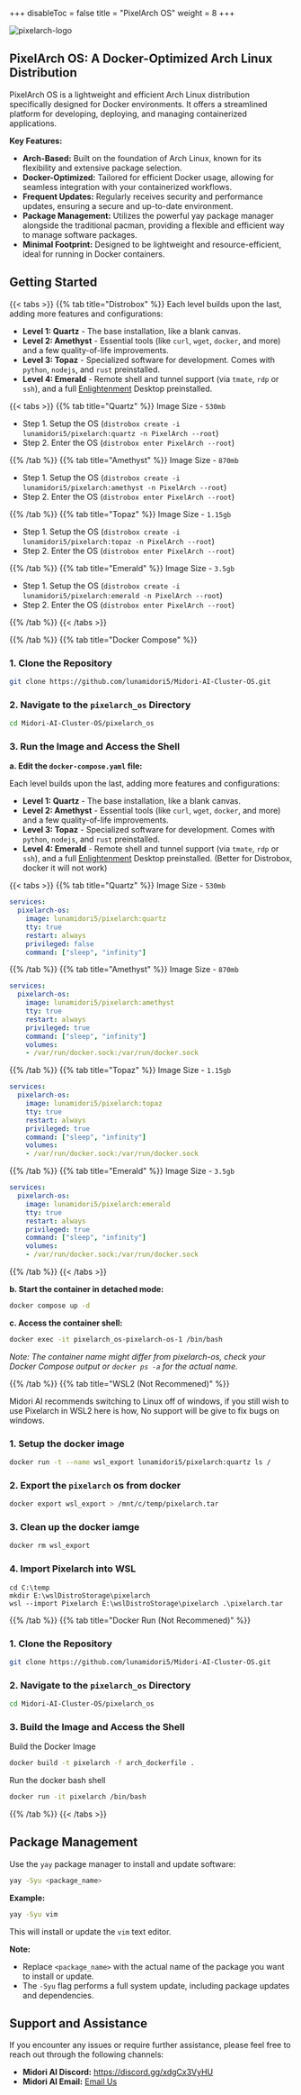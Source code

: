 +++
disableToc = false
title = "PixelArch OS"
weight = 8
+++

![pixelarch-logo](https://tea-cup.midori-ai.xyz/download/pixalarch-banner.png)

## PixelArch OS: A Docker-Optimized Arch Linux Distribution

PixelArch OS is a lightweight and efficient Arch Linux distribution specifically designed for Docker environments. It offers a streamlined platform for developing, deploying, and managing containerized applications.

**Key Features:**

- **Arch-Based:** Built on the foundation of Arch Linux, known for its flexibility and extensive package selection.
- **Docker-Optimized:** Tailored for efficient Docker usage, allowing for seamless integration with your containerized workflows.
- **Frequent Updates:** Regularly receives security and performance updates, ensuring a secure and up-to-date environment.
- **Package Management:** Utilizes the powerful yay package manager alongside the traditional pacman, providing a flexible and efficient way to manage software packages.
- **Minimal Footprint:** Designed to be lightweight and resource-efficient, ideal for running in Docker containers.

## Getting Started

{{< tabs >}}
{{% tab title="Distrobox" %}}
Each level builds upon the last, adding more features and configurations:

- **Level 1: Quartz** - The base installation, like a blank canvas.
- **Level 2: Amethyst** - Essential tools (like `curl`, `wget`, `docker`, and more) and a few quality-of-life improvements.
- **Level 3: Topaz** -  Specialized software for development. Comes with `python`, `nodejs`, and `rust` preinstalled.
- **Level 4: Emerald** - Remote shell and tunnel support (via `tmate`, `rdp` or `ssh`), and a full [Enlightenment](https://wiki.archlinux.org/title/Enlightenment) Desktop preinstalled.

{{< tabs >}}
{{% tab title="Quartz" %}}
Image Size - ``530mb``

- Step 1. Setup the OS (`distrobox create -i lunamidori5/pixelarch:quartz -n PixelArch --root`)
- Step 2. Enter the OS (`distrobox enter PixelArch --root`)


{{% /tab %}}
{{% tab title="Amethyst" %}}
Image Size - ``870mb``

- Step 1. Setup the OS (`distrobox create -i lunamidori5/pixelarch:amethyst -n PixelArch --root`)
- Step 2. Enter the OS (`distrobox enter PixelArch --root`)

{{% /tab %}}
{{% tab title="Topaz" %}}
Image Size - ``1.15gb``

- Step 1. Setup the OS (`distrobox create -i lunamidori5/pixelarch:topaz -n PixelArch --root`)
- Step 2. Enter the OS (`distrobox enter PixelArch --root`)

{{% /tab %}}
{{% tab title="Emerald" %}}
Image Size - ``3.5gb``

- Step 1. Setup the OS (`distrobox create -i lunamidori5/pixelarch:emerald -n PixelArch --root`)
- Step 2. Enter the OS (`distrobox enter PixelArch --root`)

{{% /tab %}}
{{< /tabs >}}


{{% /tab %}}
{{% tab title="Docker Compose" %}}
### 1. Clone the Repository

```bash
git clone https://github.com/lunamidori5/Midori-AI-Cluster-OS.git
```

### 2. Navigate to the `pixelarch_os` Directory

```bash
cd Midori-AI-Cluster-OS/pixelarch_os
```

### 3. Run the Image and Access the Shell

**a. Edit the `docker-compose.yaml` file:**

Each level builds upon the last, adding more features and configurations:

- **Level 1: Quartz** - The base installation, like a blank canvas.
- **Level 2: Amethyst** - Essential tools (like `curl`, `wget`, `docker`, and more) and a few quality-of-life improvements.
- **Level 3: Topaz** -  Specialized software for development. Comes with `python`, `nodejs`, and `rust` preinstalled.
- **Level 4: Emerald** - Remote shell and tunnel support (via `tmate`, `rdp` or `ssh`), and a full [Enlightenment](https://wiki.archlinux.org/title/Enlightenment) Desktop preinstalled. (Better for Distrobox, docker it will not work)

{{< tabs >}}
{{% tab title="Quartz" %}}
Image Size - ``530mb``

```yaml
services:
  pixelarch-os:
    image: lunamidori5/pixelarch:quartz
    tty: true
    restart: always
    privileged: false
    command: ["sleep", "infinity"]
```

{{% /tab %}}
{{% tab title="Amethyst" %}}
Image Size - ``870mb``

```yaml
services:
  pixelarch-os:
    image: lunamidori5/pixelarch:amethyst
    tty: true
    restart: always
    privileged: true
    command: ["sleep", "infinity"]
    volumes:
    - /var/run/docker.sock:/var/run/docker.sock
```

{{% /tab %}}
{{% tab title="Topaz" %}}
Image Size - ``1.15gb``

```yaml
services:
  pixelarch-os:
    image: lunamidori5/pixelarch:topaz
    tty: true
    restart: always
    privileged: true
    command: ["sleep", "infinity"]
    volumes:
    - /var/run/docker.sock:/var/run/docker.sock
```

{{% /tab %}}
{{% tab title="Emerald" %}}
Image Size - ``3.5gb``

```yaml
services:
  pixelarch-os:
    image: lunamidori5/pixelarch:emerald
    tty: true
    restart: always
    privileged: true
    command: ["sleep", "infinity"]
    volumes:
    - /var/run/docker.sock:/var/run/docker.sock
```

{{% /tab %}}
{{< /tabs >}}

**b. Start the container in detached mode:**

```bash
docker compose up -d
```

**c. Access the container shell:**

```bash
docker exec -it pixelarch_os-pixelarch-os-1 /bin/bash
```
*Note: The container name might differ from pixelarch-os, check your Docker Compose output or `docker ps -a` for the actual name.*

{{% /tab %}}
{{% tab title="WSL2 (Not Recommened)" %}}

Midori AI recommends switching to Linux off of windows, if you still wish to use Pixelarch in WSL2 here is how, No support will be give to fix bugs on windows.

### 1. Setup the docker image

```bash
docker run -t --name wsl_export lunamidori5/pixelarch:quartz ls /
```

### 2. Export the `pixelarch` os from docker

```bash
docker export wsl_export > /mnt/c/temp/pixelarch.tar
```

### 3. Clean up the docker iamge

```bash
docker rm wsl_export
```

### 4. Import Pixelarch into WSL

```batch
cd C:\temp
mkdir E:\wslDistroStorage\pixelarch
wsl --import Pixelarch E:\wslDistroStorage\pixelarch .\pixelarch.tar
```

{{% /tab %}}
{{% tab title="Docker Run (Not Recommened)" %}}

### 1. Clone the Repository

```bash
git clone https://github.com/lunamidori5/Midori-AI-Cluster-OS.git
```

### 2. Navigate to the `pixelarch_os` Directory

```bash
cd Midori-AI-Cluster-OS/pixelarch_os
```

### 3. Build the Image and Access the Shell

Build the Docker Image
```bash
docker build -t pixelarch -f arch_dockerfile .
```
Run the docker bash shell
```bash
docker run -it pixelarch /bin/bash
```
{{% /tab %}}
{{< /tabs >}}

## Package Management

Use the `yay` package manager to install and update software:

```bash
yay -Syu <package_name>
```

**Example:**

```bash
yay -Syu vim
```

This will install or update the `vim` text editor.

**Note:**

* Replace `<package_name>` with the actual name of the package you want to install or update.
* The `-Syu` flag performs a full system update, including package updates and dependencies.


## Support and Assistance

If you encounter any issues or require further assistance, please feel free to reach out through the following channels:

* **Midori AI Discord:** https://discord.gg/xdgCx3VyHU
* **Midori AI Email:** [Email Us](mailto:contact-us@midori-ai.xyz)